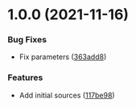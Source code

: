 # 1.0.0 (2021-11-16)


### Bug Fixes

* Fix parameters ([363add8](https://github.com/trustedshops-public/circleci-orb-terraform-utils/commit/363add8b37ca80abed6e7ca9da9e4fe3e88a495c))


### Features

* Add initial sources ([117be98](https://github.com/trustedshops-public/circleci-orb-terraform-utils/commit/117be98533efcd7d44dc3b385732f30fbd18f128))
